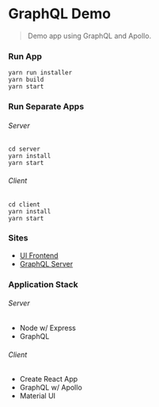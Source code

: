 # GraphQL Demo #

> Demo app using GraphQL and Apollo.

### Run App ###
```
yarn run installer
yarn build
yarn start
```

### Run Separate Apps ###
###### Server
```
cd server
yarn install
yarn start
```

###### Client
```
cd client
yarn install
yarn start
```

### Sites ###
* [UI Frontend](https://graphql-app.herokuapp.com)
* [GraphQL Server](https://graphql-app.herokuapp.com/graphiql)

### Application Stack ###
###### Server
* Node w/ Express
* GraphQL

###### Client
* Create React App
* GraphQL w/ Apollo
* Material UI
